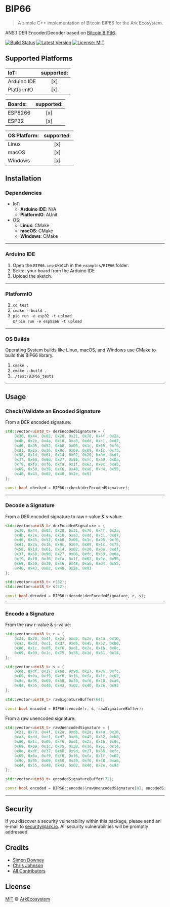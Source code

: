# BIP66

> A simple C++ implementation of Bitcoin BIP66 for the Ark Ecosystem.

ANS.1 DER Encoder/Decoder based on [Bitcoin BIP66](https://github.com/bitcoin/bips/blob/master/bip-0066.mediawiki).

[![Build Status](https://badgen.now.sh/circleci/github/sleepdefic1t/BIP66)](https://circleci.com/gh/sleepdefic1t/BIP66)
[![Latest Version](https://badgen.now.sh/github/release/ArkEcosystem/cpp-crypto)](https://github.com/ArkEcosystem/cpp-crypto/releases)
[![License: MIT](https://badgen.now.sh/badge/license/MIT/green)](https://opensource.org/licenses/MIT)

## Supported Platforms

| IoT: | supported: |
| :-------- | :--------: |
| Arduino IDE | [x] |
| PlatformIO | [x] |

| Boards: | supported: |
| :-------- | :--------: |
| ESP8266 | [x] |
| ESP32 | [x] |

| OS Platform: | supported: |
| :-------- | :--------: |
| Linux | [x] |
| macOS | [x] |
| Windows | [x] |

## Installation

### Dependencies

- IoT:
  - **Arduino IDE**: N/A
  - **PlatformIO**: AUnit
- OS:
  - **Linux**: CMake
  - **macOS**: CMake
  - **Windows**: CMake

---

### Arduino IDE

1) Open the `BIP66.ino` sketch in the `examples/BIP66` folder.  
2) Select your board from the Arduino IDE
3) Upload the sketch.

---

### PlatformIO

1) `cd test`
2) `cmake --build .`
3) `pio run -e esp32 -t upload`<br>_or_ `pio run -e esp8266 -t upload`

---

### OS Builds

Operating System builds like Linux, macOS, and Windows use CMake to build this BIP66 library.

1) `cmake .`
2) `cmake --build .`
3) `./test/BIP66_tests`

---

## Usage

### Check/Validate an Encoded Signature

From a DER encoded signature:

```cpp
std::vector<uint8_t> derEncodedSignature = {
    0x30, 0x44, 0x02, 0x20, 0x21, 0x70, 0x4f, 0x2a,
    0xdb, 0x2e, 0x4a, 0x10, 0xa3, 0xdd, 0xc1, 0xd7,
    0xd6, 0x45, 0x52, 0xb8, 0x06, 0x1c, 0x05, 0xf6,
    0xd1, 0x2a, 0x16, 0x8c, 0x69, 0x09, 0x1c, 0x75,
    0x58, 0x1d, 0x61, 0x14, 0x02, 0x20, 0x0e, 0xdf,
    0x37, 0x68, 0x9d, 0x27, 0x86, 0xfc, 0x69, 0x0a,
    0xf9, 0xf0, 0xf6, 0xfa, 0x1f, 0x62, 0x9c, 0x95,
    0x69, 0x50, 0x39, 0xf6, 0x48, 0xa6, 0xd4, 0x55,
    0x48, 0x43, 0x02, 0x40, 0x2e, 0x93
};

const bool checked = BIP66::check(derEncodedSignature);
```

---

### Decode a Signature

From a DER encoded signature to raw r-value & s-value:

```cpp
std::vector<uint8_t> derEncodedSignature = {
    0x30, 0x44, 0x02, 0x20, 0x21, 0x70, 0x4f, 0x2a,
    0xdb, 0x2e, 0x4a, 0x10, 0xa3, 0xdd, 0xc1, 0xd7,
    0xd6, 0x45, 0x52, 0xb8, 0x06, 0x1c, 0x05, 0xf6,
    0xd1, 0x2a, 0x16, 0x8c, 0x69, 0x09, 0x1c, 0x75,
    0x58, 0x1d, 0x61, 0x14, 0x02, 0x20, 0x0e, 0xdf,
    0x37, 0x68, 0x9d, 0x27, 0x86, 0xfc, 0x69, 0x0a,
    0xf9, 0xf0, 0xf6, 0xfa, 0x1f, 0x62, 0x9c, 0x95,
    0x69, 0x50, 0x39, 0xf6, 0x48, 0xa6, 0xd4, 0x55,
    0x48, 0x43, 0x02, 0x40, 0x2e, 0x93
};

std::vector<uint8_t> r(32);
std::vector<uint8_t> s(32);

const bool decoded = BIP66::decode(derEncodedSignature, r, s);
```

---

### Encode a Signature

From the raw r-value & s-value:

```cpp
std::vector<uint8_t> r = {
    0x21, 0x70, 0x4f, 0x2a, 0xdb, 0x2e, 0x4a, 0x10,
    0xa3, 0xdd, 0xc1, 0xd7, 0xd6, 0x45, 0x52, 0xb8,
    0x06, 0x1c, 0x05, 0xf6, 0xd1, 0x2a, 0x16, 0x8c,
    0x69, 0x09, 0x1c, 0x75, 0x58, 0x1d, 0x61, 0x14,
};

std::vector<uint8_t> s = {
    0x0e, 0xdf, 0x37, 0x68, 0x9d, 0x27, 0x86, 0xfc,
    0x69, 0x0a, 0xf9, 0xf0, 0xf6, 0xfa, 0x1f, 0x62,
    0x9c, 0x95, 0x69, 0x50, 0x39, 0xf6, 0x48, 0xa6,
    0xd4, 0x55, 0x48, 0x43, 0x02, 0x40, 0x2e, 0x93
};

std::vector<uint8_t> rawSignatureBuffer(64);

const bool encoded = BIP66::encode(r, s, rawSignatureBuffer);
```

From a raw unencoded signature:

```cpp
std::vector<uint8_t> rawUnencodedSignature = {
    0x21, 0x70, 0x4f, 0x2a, 0xdb, 0x2e, 0x4a, 0x10,
    0xa3, 0xdd, 0xc1, 0xd7, 0xd6, 0x45, 0x52, 0xb8,
    0x06, 0x1c, 0x05, 0xf6, 0xd1, 0x2a, 0x16, 0x8c,
    0x69, 0x09, 0x1c, 0x75, 0x58, 0x1d, 0x61, 0x14,
    0x0e, 0xdf, 0x37, 0x68, 0x9d, 0x27, 0x86, 0xfc,
    0x69, 0x0a, 0xf9, 0xf0, 0xf6, 0xfa, 0x1f, 0x62,
    0x9c, 0x95, 0x69, 0x50, 0x39, 0xf6, 0x48, 0xa6,
    0xd4, 0x55, 0x48, 0x43, 0x02, 0x40, 0x2e, 0x93
};

std::vector<uint8_t> encodedSignatureBuffer(72);

const bool encoded = BIP66::encode(&rawUnencodedSignature[0], encodedSignatureBuffer);
```

---

## Security

If you discover a security vulnerability within this package, please send an e-mail to security@ark.io. All security vulnerabilities will be promptly addressed.

## Credits

- [Simon Downey](https://github.com/sleepdeficit)
- [Chris Johnson](https://github.com/ciband)
- [All Contributors](../../../../contributors)

## License

[MIT](LICENSE) © [ArkEcosystem](https://ark.io)
